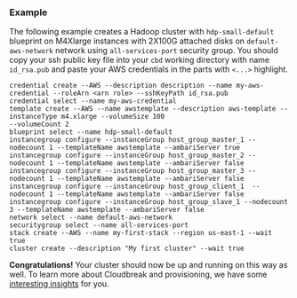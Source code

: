 ### Example

The following example creates a Hadoop cluster with `hdp-small-default` blueprint on M4Xlarge instances with 2X100G 
attached disks on `default-aws-network` network using `all-services-port` security group. You should copy your ssh 
public key file into your `cbd` working directory with name `id_rsa.pub` and paste your AWS credentials in the parts with `<...>` highlight.

```
credential create --AWS --description description --name my-aws-credential --roleArn <arn role> --sshKeyPath id_rsa.pub
credential select --name my-aws-credential
template create --AWS --name awstemplate --description aws-template --instanceType m4.xlarge --volumeSize 100 
--volumeCount 2
blueprint select --name hdp-small-default
instancegroup configure --instanceGroup host_group_master_1 --nodecount 1 --templateName awstemplate --ambariServer true
instancegroup configure --instanceGroup host_group_master_2 --nodecount 1 --templateName awstemplate --ambariServer false
instancegroup configure --instanceGroup host_group_master_3 --nodecount 1 --templateName awstemplate --ambariServer false
instancegroup configure --instanceGroup host_group_client_1  --nodecount 1 --templateName awstemplate --ambariServer false
instancegroup configure --instanceGroup host_group_slave_1 --nodecount 3 --templateName awstemplate --ambariServer false
network select --name default-aws-network
securitygroup select --name all-services-port
stack create --AWS --name my-first-stack --region us-east-1 --wait true
cluster create --description "My first cluster" --wait true
```

**Congratulations!** Your cluster should now be up and running on this way as well. To learn more about Cloudbreak and 
provisioning, we have some [interesting insights](operations.md) for you.
